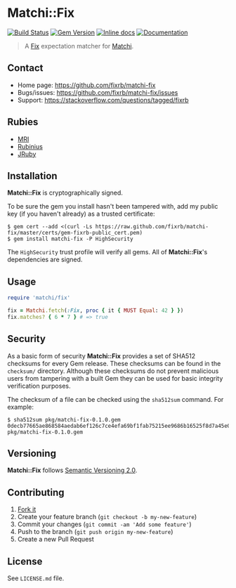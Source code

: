 # Matchi::Fix

[![Build Status](https://travis-ci.org/fixrb/matchi-fix.svg?branch=master)][travis]
[![Gem Version](https://badge.fury.io/rb/matchi-fix.svg)][gem]
[![Inline docs](http://inch-ci.org/github/fixrb/matchi-fix.svg?branch=master)][inchpages]
[![Documentation](http://img.shields.io/:yard-docs-38c800.svg)][rubydoc]

> A [Fix](https://github.com/fixrb/fix) expectation matcher for [Matchi](https://github.com/fixrb/matchi).

## Contact

* Home page: https://github.com/fixrb/matchi-fix
* Bugs/issues: https://github.com/fixrb/matchi-fix/issues
* Support: https://stackoverflow.com/questions/tagged/fixrb

## Rubies

* [MRI](https://www.ruby-lang.org/)
* [Rubinius](http://rubini.us/)
* [JRuby](http://jruby.org/)

## Installation

__Matchi::Fix__ is cryptographically signed.

To be sure the gem you install hasn't been tampered with, add my public key (if you haven't already) as a trusted certificate:

    $ gem cert --add <(curl -Ls https://raw.github.com/fixrb/matchi-fix/master/certs/gem-fixrb-public_cert.pem)
    $ gem install matchi-fix -P HighSecurity

The `HighSecurity` trust profile will verify all gems.  All of __Matchi::Fix__'s dependencies are signed.

## Usage

```ruby
require 'matchi/fix'

fix = Matchi.fetch(:Fix, proc { it { MUST Equal: 42 } })
fix.matches? { 6 * 7 } # => true
```

## Security

As a basic form of security __Matchi::Fix__ provides a set of SHA512 checksums for
every Gem release.  These checksums can be found in the `checksum/` directory.
Although these checksums do not prevent malicious users from tampering with a
built Gem they can be used for basic integrity verification purposes.

The checksum of a file can be checked using the `sha512sum` command.  For
example:

    $ sha512sum pkg/matchi-fix-0.1.0.gem
    0decb77665ae868584aedab6ef126c7ce4efa69bf1fab75215ee9686b16525f8d7a45e03dc3145cb320371d8ddf2ffff90de34f5778fe55b11ce4cb4996a7f5a  pkg/matchi-fix-0.1.0.gem

## Versioning

__Matchi::Fix__ follows [Semantic Versioning 2.0](http://semver.org/).

## Contributing

1. [Fork it](https://github.com/fixrb/matchi-fix/fork)
2. Create your feature branch (`git checkout -b my-new-feature`)
3. Commit your changes (`git commit -am 'Add some feature'`)
4. Push to the branch (`git push origin my-new-feature`)
5. Create a new Pull Request

## License

See `LICENSE.md` file.

[gem]: https://rubygems.org/gems/matchi-fix
[travis]: https://travis-ci.org/fixrb/matchi-fix
[inchpages]: http://inch-ci.org/github/fixrb/matchi-fix/
[rubydoc]: http://rubydoc.info/gems/matchi-fix/frames
